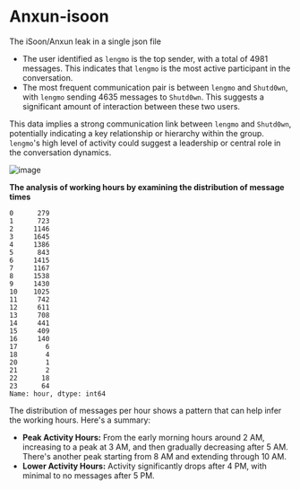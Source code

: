 # Anxun-isoon
The iSoon/Anxun leak in a single json file


-   The user identified as `lengmo` is the top sender, with a total of 4981 messages. This indicates that `lengmo` is the most active participant in the conversation.
-   The most frequent communication pair is between `lengmo` and `Shutd0wn`, with `lengmo` sending 4635 messages to `Shutd0wn`. This suggests a significant amount of interaction between these two users.

This data implies a strong communication link between `lengmo` and `Shutd0wn`, potentially indicating a key relationship or hierarchy within the group. `lengmo`'s high level of activity could suggest a leadership or central role in the conversation dynamics.

![image](https://github.com/soufianetahiri/Anxun-isoon/assets/17729335/da21f000-ccce-471c-9fb9-580e821098ee)

**The analysis of working hours by examining the distribution of message times**

    0      279
    1      723
    2     1146
    3     1645
    4     1386
    5      843
    6     1415
    7     1167
    8     1538
    9     1430
    10    1025
    11     742
    12     611
    13     708
    14     441
    15     409
    16     140
    17       6
    18       4
    20       1
    21       2
    22      18
    23      64
    Name: hour, dtype: int64

The distribution of messages per hour shows a pattern that can help infer the working hours. Here's a summary:

-   **Peak Activity Hours:** From the early morning hours around 2 AM, increasing to a peak at 3 AM, and then gradually decreasing after 5 AM. There's another peak starting from 8 AM and extending through 10 AM.
-   **Lower Activity Hours:** Activity significantly drops after 4 PM, with minimal to no messages after 5 PM.
